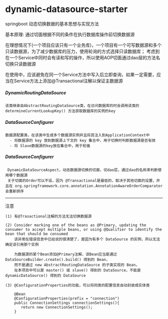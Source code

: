 # dynamic-datasource-starter
springboot 动态切换数据的基本思想与实现方法

基本原理: 通过切面根据不同的条件在执行数据库操作前切换数据源

在理想情况下(一个项目应该只有一个业务库)，一个项目有一个可写数据源和多个只读数据源，为了减少数据库的压力，使用轮询的方式选择只读数据库；
考虑到在一个Service中同时会有读和写的操作，所以使用AOP切面通过dao层的方法名切换只读数据源

在使用中，应该避免在同一个Service方法中写入后立即查询，如果一定需要，应当在Service方法上添加@Transactional注解以保证主数据源

##### DynamicRoutingDataSource
    
    该类继承自AbstractRoutingDataSource类，在访问数据库的时会调用该类的 determineCurrentLookupKey() 方法获取数据库的实例的key

##### DataSourceConfigurer
    
    数据源配置类，在该类中生成多个数据源实例并且将其注入到ApplicationContext中
      - 将数据源的 key 放到数据源上下文的 key 集合中，用于切换时判断数据源是否有效
      - 将 Slave数据源的key放在集合中，用于轮循
      
##### DataSourceConfigurer   
  
     DynamicDataSourceAspect，动态数据源切换的切面，切dao层，通过dao的名称来判断使用哪个数据源
     关于切面的Order可以不设，因为 @Transactional是最低的，取决于其他切面的设置，并且在 org.springframework.core.annotation.AnnotationAwareOrderComparator 会重新排序


---

注意
 
    (1) 有@Trasactional注解的方法无法切换数据源   
    
    (2) Consider marking one of the beans as @Primary, updating the consumer to accept multiple beans, or using @Qualifier to identify the bean that should be consumed
        该异常在错误信息中已经说的很清楚了，是因为有多个 DataSource 的实例，所以无法确定该引用那个实例
        
        为数据源的某个Bean添加@Primary注解，该Bean应当是通过DataSourceBuilder.create().build() 得到的 Bean，
        而不是通过 new AbstractRoutingDataSource 的子类实现的 Bean，
        在本项目中可以是 master() 或 slave() 得到的 DataSource，不能是 dynamicDataSource() 得到的 DataSource
        
    (3) @ConfigurationProperties的功能，可以将同类的配置信息自动封装成实体类
        
        @Bean
        @ConfigurationProperties(prefix = "connection")
        public ConnectionSettings connectionSettings(){
           return new ConnectionSettings();
        }
       
